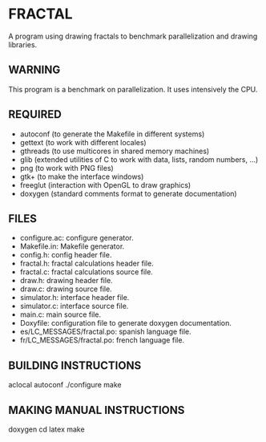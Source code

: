 FRACTAL
=======

A program using drawing fractals to benchmark parallelization and drawing
libraries.

WARNING
-------

This program is a benchmark on parallelization. It uses intensively the CPU.

REQUIRED
--------

* autoconf (to generate the Makefile in different systems)
* gettext (to work with different locales)
* gthreads (to use multicores in shared memory machines)
* glib (extended utilities of C to work with data, lists, random numbers, ...)
* png (to work with PNG files)
* gtk+ (to make the interface windows)
* freeglut (interaction with OpenGL to draw graphics)
* doxygen (standard comments format to generate documentation)

FILES
-----

* configure.ac: configure generator.
* Makefile.in: Makefile generator.
* config.h: config header file.
* fractal.h: fractal calculations header file.
* fractal.c: fractal calculations source file.
* draw.h: drawing header file.
* draw.c: drawing source file.
* simulator.h: interface header file.
* simulator.c: interface source file.
* main.c: main source file.
* Doxyfile: configuration file to generate doxygen documentation.
* es/LC_MESSAGES/fractal.po: spanish language file.
* fr/LC_MESSAGES/fractal.po: french language file.

BUILDING INSTRUCTIONS
---------------------

aclocal
autoconf
./configure
make

MAKING MANUAL INSTRUCTIONS
--------------------------

doxygen
cd latex
make 

